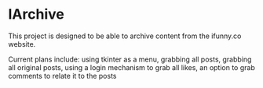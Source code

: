 # IArchive

This project is designed to be able to archive content from the ifunny.co website.

Current plans include:
using tkinter as a menu, 
grabbing all posts, 
grabbing all original posts, 
using a login mechanism to grab all likes, 
an option to grab comments to relate it to the posts
